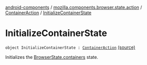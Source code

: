 [android-components](../../index.md) / [mozilla.components.browser.state.action](../index.md) / [ContainerAction](index.md) / [InitializeContainerState](./-initialize-container-state.md)

# InitializeContainerState

`object InitializeContainerState : `[`ContainerAction`](index.md) [(source)](https://github.com/mozilla-mobile/android-components/blob/master/components/browser/state/src/main/java/mozilla/components/browser/state/action/BrowserAction.kt#L733)

Initializes the [BrowserState.containers](../../mozilla.components.browser.state.state/-browser-state/containers.md) state.

